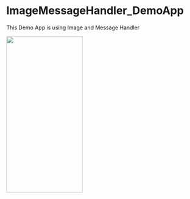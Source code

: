 # ImageMessageHandler_DemoApp

This Demo App is using Image and Message Handler

<img src="https://github.com/jphong1111/ImageMessageHandler_DemoApp/blob/main/Image/record.gif" width="200" height="410" />

